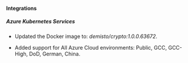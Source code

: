 
#### Integrations

##### Azure Kubernetes Services
- Updated the Docker image to: *demisto/crypto:1.0.0.63672*.



- Added support for All Azure Cloud environments: Public, GCC, GCC-High, DoD, German, China. 

